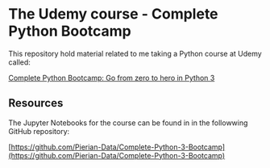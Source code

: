 # The Udemy course - Complete Python Bootcamp

This repository hold material related to me taking a Python course at Udemy called:

[Complete Python Bootcamp: Go from zero to hero in Python 3](https://www.udemy.com/course/complete-python-bootcamp/)

## Resources

The Jupyter Notebooks for the course can be found in in the followwing GitHub repository:

[https://github.com/Pierian-Data/Complete-Python-3-Bootcamp](https://github.com/Pierian-Data/Complete-Python-3-Bootcamp)
